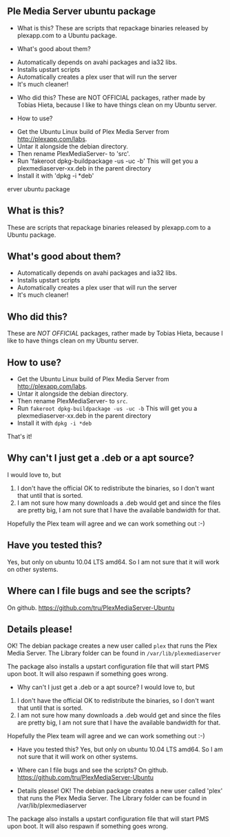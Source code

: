 Ple Media Server ubuntu package
---------------------------------

* What is this?
These are scripts that repackage binaries released by plexapp.com to a
Ubuntu package.

* What's good about them?
- Automatically depends on avahi packages and ia32 libs.
- Installs upstart scripts
- Automatically creates a plex user that will run the server
- It's much cleaner!

* Who did this?
These are NOT OFFICIAL packages, rather made by Tobias Hieta, because
I like to have things clean on my Ubuntu server.

* How to use?
- Get the Ubuntu Linux build of Plex Media Server from http://plexapp.com/labs.
- Untar it alongside the debian directory.
- Then rename PlexMediaServer-<version> to 'src'.
- Run 'fakeroot dpkg-buildpackage -us -uc -b'
This will get you a plexmediaserver-xx.deb in the parent directory
- Install it with 'dpkg -i *deb'

erver ubuntu package
## What is this?
These are scripts that repackage binaries released by plexapp.com to a
Ubuntu package.

## What's good about them?
* Automatically depends on avahi packages and ia32 libs.
*  Installs upstart scripts
* Automatically creates a plex user that will run the server
* It's much cleaner!

## Who did this?
These are *NOT OFFICIAL* packages, rather made by Tobias Hieta, because
I like to have things clean on my Ubuntu server.

## How to use?
* Get the Ubuntu Linux build of Plex Media Server from http://plexapp.com/labs.
* Untar it alongside the debian directory.
* Then rename PlexMediaServer-<version> to `src`.
* Run `fakeroot dpkg-buildpackage -us -uc -b`
This will get you a plexmediaserver-xx.deb in the parent directory
* Install it with `dpkg -i *deb`

That's it!

## Why can't I just get a .deb or a apt source?
I would love to, but
1. I don't have the official OK to redistribute the binaries, so I don't
   want that until that is sorted.
2. I am not sure how many downloads a .deb would get and since the files
   are pretty big, I am not sure that I have the available bandwidth for
   that.

Hopefully the Plex team will agree and we can work something out :-)

## Have you tested this?
Yes, but only on ubuntu 10.04 LTS amd64. So I am not sure that it will
work on other systems.

## Where can I file bugs and see the scripts?
On github. https://github.com/tru/PlexMediaServer-Ubuntu

## Details please!
OK! The debian package creates a new user called `plex` that runs the
Plex Media Server. The Library folder can be found in `/var/lib/plexmediaserver`

The package also installs a upstart configuration file that will start PMS
upon boot. It will also respawn if something goes wrong.


* Why can't I just get a .deb or a apt source?
I would love to, but
1) I don't have the official OK to redistribute the binaries, so I don't
   want that until that is sorted.
2) I am not sure how many downloads a .deb would get and since the files
   are pretty big, I am not sure that I have the available bandwidth for
   that.

Hopefully the Plex team will agree and we can work something out :-)

* Have you tested this?
Yes, but only on ubuntu 10.04 LTS amd64. So I am not sure that it will
work on other systems.

* Where can I file bugs and see the scripts?
On github. https://github.com/tru/PlexMediaServer-Ubuntu

* Details please!
OK! The debian package creates a new user called 'plex' that runs the
Plex Media Server. The Library folder can be found in /var/lib/plexmediaserver

The package also installs a upstart configuration file that will start PMS
upon boot. It will also respawn if something goes wrong.


